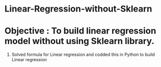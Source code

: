 # Linear-Regression-without-Sklearn


# Objective : To build linear regression model without using Sklearn library.

1. Solved formula for Linear regression and codded this in Python to build Linear regression
